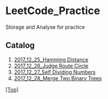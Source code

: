 # LeetCode_Practice
Storage and Analyse for practice

## Catalog

1. [2017_12_25_Hamming Distance](/src/HammingDistance/Solution.java)
2. [2017_12_26_Judge Route Circle](/src/JudgeRouteCircle/Solution.java)
3. [2017_12_27_Self Dividing Numbers](src/SelfDividingNumbers/Solution.java)
4. [2017_12_28_Merge Two Binary Trees](src/MergeTwoBinaryTrees/Solution.java)

[[Top]](#readme)
